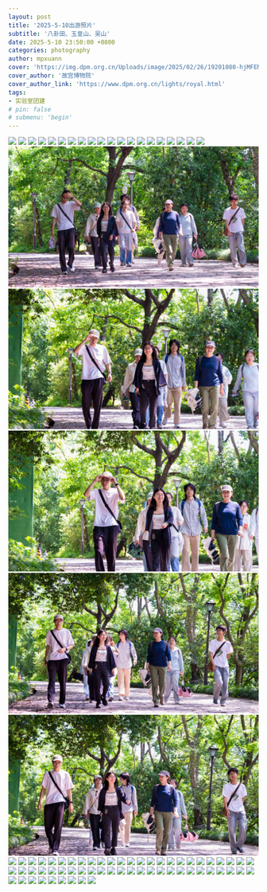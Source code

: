 ```yaml
---
layout: post
title: '2025-5-10出游照片'
subtitle: '八卦田、玉皇山、吴山'
date: 2025-5-10 23:50:00 +0800
categories: photography
author: mpxuann
cover: 'https://img.dpm.org.cn/Uploads/image/2025/02/26/19201080-hjMFEMTnz218984.jpg'
cover_author: '故宫博物院'
cover_author_link: 'https://www.dpm.org.cn/lights/royal.html'
tags: 
- 实验室团建
# pin: false
# submenu: 'begin'
---
```


![](/assets/img/5-10/_MG_6358.jpg)
![](/assets/img/5-10/_MG_6359.jpg)
![](/assets/img/5-10/_MG_6360.jpg)
![](/assets/img/5-10/_MG_6361.jpg)
![](/assets/img/5-10/_MG_6362.jpg)
![](/assets/img/5-10/_MG_6363.jpg)
![](/assets/img/5-10/_MG_6364.jpg)
![](/assets/img/5-10/_MG_6365.jpg)
![](/assets/img/5-10/_MG_6366.jpg)
![](/assets/img/5-10/_MG_6369.jpg)
![](/assets/img/5-10/_MG_6370.jpg)
![](/assets/img/5-10/_MG_6371.jpg)
![](/assets/img/5-10/_MG_6372.jpg)
![](/assets/img/5-10/_MG_6373.jpg)
![](/assets/img/5-10/_MG_6374.jpg)
![](/assets/img/5-10/_MG_6375.jpg)
![](/assets/img/5-10/_MG_6376.jpg)
![](/assets/img/5-10/_MG_6377.jpg)
![](/assets/img/5-10/_MG_6378.jpg)
![](/assets/img/5-10/_MG_6379.jpg)
![](/assets/img/5-10/_MG_6380.jpg)
![](/assets/img/5-10/_MG_6381.jpg)
![](/assets/img/5-10/_MG_6382.jpg)
![](/assets/img/5-10/_MG_6383.jpg)
![](/assets/img/5-10/_MG_6384.jpg)
![](/assets/img/5-10/_MG_6385.jpg)
![](/assets/img/5-10/_MG_6392.jpg)
![](/assets/img/5-10/_MG_6393.jpg)
![](/assets/img/5-10/_MG_6395.jpg)
![](/assets/img/5-10/_MG_6397.jpg)
![](/assets/img/5-10/_MG_6398.jpg)
![](/assets/img/5-10/_MG_6399.jpg)
![](/assets/img/5-10/_MG_6400.jpg)
![](/assets/img/5-10/_MG_6401.jpg)
![](/assets/img/5-10/_MG_6402.jpg)
![](/assets/img/5-10/_MG_6403.jpg)
![](/assets/img/5-10/_MG_6404.jpg)
![](/assets/img/5-10/_MG_6405.jpg)
![](/assets/img/5-10/_MG_6409.jpg)
![](/assets/img/5-10/_MG_6410.jpg)
![](/assets/img/5-10/_MG_6411.jpg)
![](/assets/img/5-10/_MG_6413.jpg)
![](/assets/img/5-10/_MG_6420.jpg)
![](/assets/img/5-10/_MG_6421.jpg)
![](/assets/img/5-10/_MG_6422.jpg)
![](/assets/img/5-10/_MG_6423.jpg)
![](/assets/img/5-10/_MG_6424.jpg)
![](/assets/img/5-10/_MG_6425.jpg)
![](/assets/img/5-10/_MG_6426.jpg)
![](/assets/img/5-10/_MG_6427.jpg)
![](/assets/img/5-10/_MG_6428.jpg)
![](/assets/img/5-10/_MG_6429.jpg)
![](/assets/img/5-10/_MG_6430.jpg)
![](/assets/img/5-10/_MG_6431.jpg)
![](/assets/img/5-10/_MG_6432.jpg)
![](/assets/img/5-10/_MG_6433.jpg)
![](/assets/img/5-10/_MG_6434.jpg)
![](/assets/img/5-10/_MG_6436.jpg)
![](/assets/img/5-10/_MG_6438.jpg)
![](/assets/img/5-10/_MG_6439.jpg)
![](/assets/img/5-10/_MG_6440.jpg)
![](/assets/img/5-10/_MG_6442.jpg)
![](/assets/img/5-10/_MG_6443.jpg)
![](/assets/img/5-10/_MG_6444.jpg)
![](/assets/img/5-10/_MG_6445.jpg)
![](/assets/img/5-10/_MG_6446.jpg)
![](/assets/img/5-10/_MG_6447.jpg)
![](/assets/img/5-10/_MG_6448.jpg)
![](/assets/img/5-10/_MG_6449.jpg)
![](/assets/img/5-10/_MG_6450.jpg)
![](/assets/img/5-10/_MG_6451.jpg)
![](/assets/img/5-10/_MG_6452.jpg)
![](/assets/img/5-10/_MG_6453.jpg)
![](/assets/img/5-10/_MG_6454.jpg)
![](/assets/img/5-10/_MG_6455.jpg)
![](/assets/img/5-10/_MG_6456.jpg)
![](/assets/img/5-10/_MG_6457.jpg)
![](/assets/img/5-10/_MG_6458.jpg)
![](/assets/img/5-10/_MG_6459.jpg)
![](/assets/img/5-10/_MG_6460.jpg)
![](/assets/img/5-10/_MG_6461.jpg)
![](/assets/img/5-10/_MG_6462.jpg)
![](/assets/img/5-10/_MG_6463.jpg)
![](/assets/img/5-10/_MG_6464.jpg)